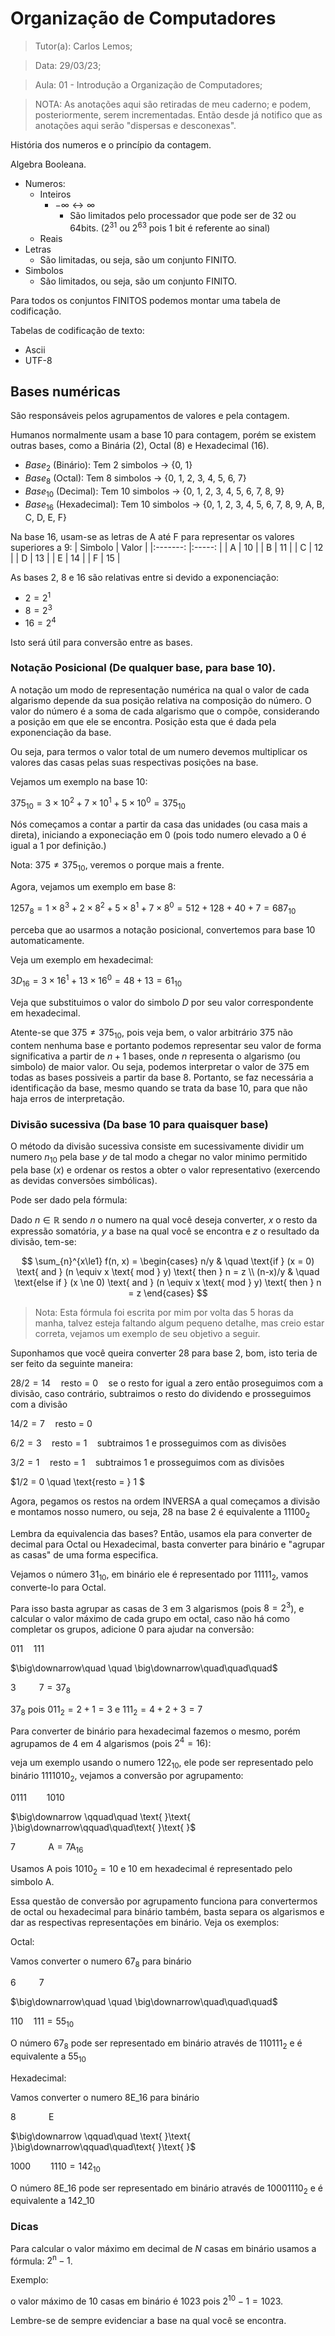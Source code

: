 # Organização de Computadores

> Tutor(a): Carlos Lemos;

> Data: 29/03/23;

> Aula: 01 - Introdução a Organização de Computadores;

> NOTA: As anotações aqui são retiradas de meu caderno; e podem, posteriormente, serem incrementadas. Então desde já notifico que as anotações aqui serão "dispersas e desconexas".

História dos numeros e o princípio da contagem.

Algebra Booleana.

- Numeros:
  - Inteiros
    - $-\infty\longleftrightarrow\infty$
      - São limitados pelo processador que pode ser de 32 ou 64bits. ($2^{31}$ ou $2^{63}$ pois 1 bit é referente ao sinal) 
  - Reais
- Letras
  - São limitadas, ou seja, são um conjunto FINITO.
- Simbolos
  - São limitados, ou seja, são um conjunto FINITO.

Para todos os conjuntos FINITOS podemos montar uma tabela de codificação.

Tabelas de codificação de texto:
- Ascii
- UTF-8

## Bases numéricas

São responsáveis pelos agrupamentos de valores e pela contagem.

Humanos normalmente usam a base 10 para contagem, porém se existem outras bases, como a Binária (2), Octal (8) e Hexadecimal (16).

- $Base_{2}$ (Binário): Tem 2 simbolos $\longrightarrow$ {0, 1}
- $Base_{8}$ (Octal): Tem 8 simbolos $\longrightarrow$ {0, 1, 2, 3, 4, 5, 6, 7}
- $Base_{10}$ (Decimal): Tem 10 simbolos $\longrightarrow$ {0, 1, 2, 3, 4, 5, 6, 7, 8, 9}
- $Base_{16}$ (Hexadecimal): Tem 10 simbolos $\longrightarrow$ {0, 1, 2, 3, 4, 5, 6, 7, 8, 9, A, B, C, D, E, F}

Na base 16, usam-se as letras de A até F para representar os valores superiores a 9:
| Simbolo 	| Valor 	|
|:-------:	|:-----:	|
|    A    	|   10  	|
|    B    	|   11  	|
|    C    	|   12  	|
|    D    	|   13  	|
|    E    	|   14  	|
|    F    	|   15  	|

As bases 2, 8 e 16 são relativas entre si devido a exponenciação:
- $2 = 2^{1}$
- $8 = 2^{3}$
- $16 = 2^{4}$

Isto será útil para conversão entre as bases.

### Notação Posicional (De qualquer base, para base 10).

A notação um modo de representação numérica na qual o valor de cada algarismo depende da sua posição relativa na composição do número. O valor do número é a soma de cada algarismo que o compõe, considerando a posição em que ele se encontra. Posição esta que é dada pela exponenciação da base.

Ou seja, para termos o valor total de um numero devemos multiplicar os valores das casas pelas suas respectivas posições na base.

Vejamos um exemplo na base 10:

$375_{10} = 3 \times 10^2 + 7 \times 10^1 + 5 \times 10^0 = 375_{10}$

Nós começamos a contar a partir da casa das unidades (ou casa mais a direta), iniciando a exponeciação em 0 (pois todo numero elevado a 0 é igual a 1 por definição.)

Nota: $375 \ne 375_{10}$, veremos o porque mais a frente.

Agora, vejamos um exemplo em base 8:

$1257_{8} = 1 \times 8^3 + 2 \times 8^2 + 5 \times 8^1 + 7 \times 8^0 = 512 + 128 + 40 + 7 = 687_{10}$

perceba que ao usarmos a notação posicional, convertemos para base 10 automaticamente.

Veja um exemplo em hexadecimal:

$3D_{16} = 3 \times 16^1 + 13 \times 16^0 = 48 + 13 = 61_{10}$

Veja que substituimos o valor do simbolo $D$ por seu valor correspondente em hexadecimal.

Atente-se que $375 \ne 375_{10}$, pois veja bem, o valor arbitrário $375$ não contem nenhuma base e portanto podemos representar seu valor de forma significativa a partir de $n+1$ bases, onde $n$ representa o algarismo (ou simbolo) de maior valor. Ou seja, podemos interpretar o valor de $375$ em todas as bases possiveis a partir da base $8$. Portanto, se faz necessária a identificação da base, mesmo quando se trata da base 10, para que não haja erros de interpretação. 

### Divisão sucessiva (Da base 10 para quaisquer base)

O método da divisão sucessiva consiste em sucessivamente dividir um numero $n_{10}$ pela base $y$ de tal modo a chegar no valor minimo permitido pela base ($x$) e ordenar os restos a obter o valor representativo (exercendo as devidas conversões simbólicas).

Pode ser dado pela fórmula:

Dado $n\in\mathbb{R}$ sendo $n$ o numero na qual você deseja converter, $x$ o resto da expressão somatória, $y$ a base na qual você se encontra e $z$ o resultado da divisão, tem-se:

$$
\sum_{n}^{x\le1} f(n, x) =
\begin{cases}
  n/y    & \quad \text{if } (x = 0) \text{ and } (n \equiv x \text{ mod } y) \text{ then } n = z \\
  (n-x)/y & \quad \text{else if } (x \ne 0) \text{ and } (n \equiv x \text{ mod } y) \text{ then } n = z 
\end{cases} 
$$

> Nota: Esta fórmula foi escrita por mim por volta das 5 horas da manha, talvez esteja faltando algum pequeno detalhe, mas creio estar correta, vejamos um exemplo de seu objetivo a seguir.

Suponhamos que você queira converter 28 para base 2, bom, isto teria de ser feito da seguinte maneira:

$28/2 = 14 \quad \text{resto = } 0 \quad \text{se o resto for igual a zero então proseguimos com a divisão, caso contrário, subtraimos o resto do dividendo e prosseguimos com a divisão}$

$14/2 = 7 \quad \text{resto = } 0$

$6/2 = 3 \quad \text{resto = } 1 \quad \text{subtraimos } 1 \text{ e prosseguimos com as divisões}$

$3/2 = 1 \quad \text{resto = } 1 \quad \text{subtraimos } 1 \text{ e prosseguimos com as divisões}$

$1/2 = 0 \quad \text{resto = } 1 $

Agora, pegamos os restos na ordem INVERSA a qual começamos a divisão e montamos nosso numero, ou seja, $28$ na base $2$ é equivalente a $11100_2$

Lembra da equivalencia das bases? Então, usamos ela para converter de decimal para Octal ou Hexadecimal, basta converter para binário e "agrupar as casas" de uma forma especifica.

Vejamos o número $31_{10}$, em binário ele é representado por $11111_2$, vamos converte-lo para Octal.

Para isso basta agrupar as casas de 3 em 3 algarismos (pois $8 = 2^3$), e calcular o valor máximo de cada grupo em octal, caso não há como completar os grupos, adicione 0 para ajudar na conversão:

$011 \quad 111\qquad\quad$

$\big\downarrow\quad \quad \big\downarrow\quad\quad\quad$

$3\text{ }\quad\quad 7 = 37_{8}\text{ }$

$37_8$ pois $011_2 = 2 + 1 = 3$ e $111_2 = 4 + 2 + 3 = 7$

Para converter de binário para hexadecimal fazemos o mesmo, porém agrupamos de 4 em 4 algarismos (pois $2^4 = 16$):

veja um exemplo usando o numero $122_{10}$, ele pode ser representado pelo binário $1111010_2$, vejamos a conversão por agrupamento:


$0111 \qquad 1010\qquad\quad\text{ }\text{ }$

$\big\downarrow \qquad\quad \text{ }\text{ }\big\downarrow\qquad\quad\text{ }\text{ }$

$7\qquad\quad\text{ }\text{ }\text{A} = \text{7A}_{16}$

Usamos $\text{A}$ pois $1010_2 = 10$ e $10$ em hexadecimal é representado pelo simbolo $\text{A}$.

Essa questão de conversão por agrupamento funciona para convertermos de octal ou hexadecimal para binário também, basta separa os algarismos e dar as respectivas representações em binário. Veja os exemplos:

Octal:

Vamos converter o numero $67_8$ para binário

$6\text{ }\quad\quad 7\qquad\quad$

$\big\downarrow\quad \quad \big\downarrow\quad\quad\quad$

$110 \quad 111 = 55_{10}\text{ }$

O número $67_8$ pode ser representado em binário através de $110111_2$ e é equivalente a $55_{10}$

Hexadecimal:

Vamos converter o numero $\text{8E}\_{16}$ para binário

$8\qquad\quad\text{ }\text{ }\text{E}\qquad\quad\text{ }\text{ }$

$\big\downarrow \qquad\quad \text{ }\text{ }\big\downarrow\qquad\quad\text{ }\text{ }$

$1000 \qquad 1110  = 142_{10}$

O número $\text{8E}\_{16}$ pode ser representado em binário através de $10001110_{2}$ e é equivalente a $142\_{10}$

### Dicas

Para calcular o valor máximo em decimal de $N$ casas em binário usamos a fórmula: $2^\text{n}-1$.

Exemplo:

o valor máximo de 10 casas em binário é 1023 pois $2^{10}-1 = 1023$.

Lembre-se de sempre evidenciar a base na qual você se encontra.
